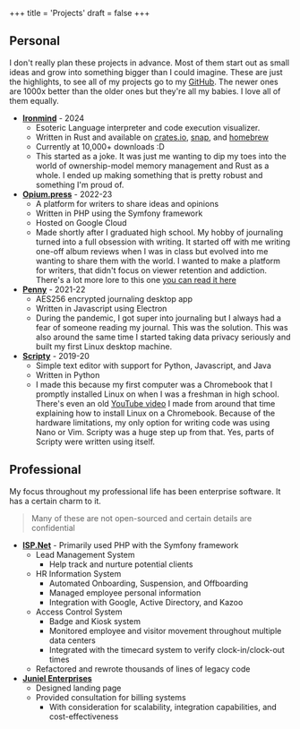 +++
title = 'Projects'
draft = false
+++

## Personal

I don't really plan these projects in advance. Most of them start out as small ideas and grow into something bigger than I could imagine. These are just the highlights, to see all of my projects go to my [GitHub](https://github.com/jadens-arc). The newer ones are 1000x better than the older ones but they're all my babies. I love all of them equally.

- **[Ironmind](https://github.com/jadens-arc/Ironmind)** - 2024
  - Esoteric Language interpreter and code execution visualizer.
  - Written in Rust and available on [crates.io](https://crates.io/crates/ironmind), [snap](https://snapcraft.io/ironmind), and [homebrew](https://github.com/Jadens-arc/Ironmind?tab=readme-ov-file#homebrew)
  - Currently at 10,000+ downloads :D
  - This started as a joke. It was just me wanting to dip my toes into the world of ownership-model memory management and Rust as a whole. I ended up making something that is pretty robust and something I'm proud of.
- **[Opium.press](https://github.com/jadens-arc/opium.press)** - 2022-23
  - A platform for writers to share ideas and opinions
  - Written in PHP using the Symfony framework
  - Hosted on Google Cloud
  - Made shortly after I graduated high school. My hobby of journaling turned into a full obsession with writing. It started off with me writing one-off album reviews when I was in class but evolved into me wanting to share them with the world. I wanted to make a platform for writers, that didn't focus on viewer retention and addiction. There's a lot more lore to this one [you can read it here](/posts/what-is-opium-press/)
- **[Penny](https://github.com/jadens-arc/Penny)** - 2021-22
  - AES256 encrypted journaling desktop app
  - Written in Javascript using Electron
  - During the pandemic, I got super into journaling but I always had a fear of someone reading my journal. This was the solution. This was also around the same time I started taking data privacy seriously and built my first Linux desktop machine.
- **[Scripty](https://github.com/jadens-arc/Scripty)** - 2019-20
  - Simple text editor with support for Python, Javascript, and Java
  - Written in Python
  - I made this because my first computer was a Chromebook that I promptly installed Linux on when I was a freshman in high school. There's even an old [YouTube video](https://youtu.be/87He3poTdNM?si=3rm7X3KnaCigl2k9) I made from around that time explaining how to install Linux on a Chromebook. Because of the hardware limitations, my only option for writing code was using Nano or Vim. Scripty was a huge step up from that. Yes, parts of Scripty were written using itself.

## Professional

My focus throughout my professional life has been enterprise software. It has a certain charm to it.

> Many of these are not open-sourced and certain details are confidential

- **[ISP.Net](https://isp.net)** - Primarily used PHP with the Symfony framework
  - Lead Management System
    - Help track and nurture potential clients
  - HR Information System
    - Automated Onboarding, Suspension, and Offboarding
    - Managed employee personal information
    - Integration with Google, Active Directory, and Kazoo
  - Access Control System
    - Badge and Kiosk system
    - Monitored employee and visitor movement throughout multiple data centers
    - Integrated with the timecard system to verify clock-in/clock-out times
  - Refactored and rewrote thousands of lines of legacy code
- **[Juniel Enterprises](https://junielenterprises.com)**
  - Designed landing page
  - Provided consultation for billing systems
    - With consideration for scalability, integration capabilities, and cost-effectiveness
